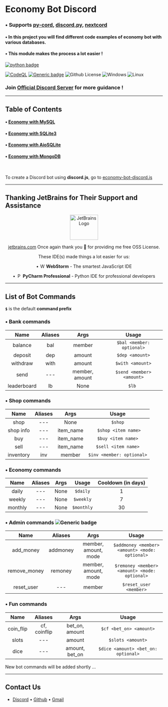 # Economy Bot Discord

### • Supports [py-cord](https://github.com/Pycord-Development/pycord), [discord.py](https://github.com/Rapptz/discord.py), [nextcord](https://github.com/nextcord/nextcord)

#### • In this project you will find different code examples of economy bot with various databases.

#### • This module makes the process a lot easier !

[![python badge](http://ForTheBadge.com/images/badges/made-with-python.svg)](https://www.python.org/ "Python")

[![CodeQL](https://github.com/Modern-Realm/economy-bot-discord.py/actions/workflows/codeql.yml/badge.svg)](https://github.com/Modern-Realm/economy-bot-discord.py/actions/workflows/codeql.yml)
[![Generic badge](https://img.shields.io/badge/Python-3.8-blue.svg)](https://www.python.org/)
![Github License](https://img.shields.io/badge/license-MIT-blue)
![Windows](https://img.shields.io/badge/os-windows-yellow)
![Linux](https://img.shields.io/badge/os-linux-yellow)

### Join [Official Discord Server](https://discord.gg/GVMWx5EaAN  "click to Join") for more guidance !

<hr/>

## Table of Contents

#### • [Economy with MySQL](https://github.com/Modern-Realm/economy-bot-discord.py/tree/main/economy%20with%20MYSQL)

#### • [Economy with SQLite3](https://github.com/Modern-Realm/economy-bot-discord.py/tree/main/economy%20with%20SQLITE3)

#### • [Economy with AioSQLite](https://github.com/Modern-Realm/economy-bot-discord.py/tree/main/economy%20with%20aiosqlite)

#### • [Economy with MongoDB](https://github.com/Modern-Realm/economy-bot-discord.py/tree/main/economy%20with%20mongoDB)

<br/>

To create a Discord bot using **discord.js**, go
to [economy-bot-discord.js](https://github.com/Modern-Realm/economy-bot-discord.js)

<hr/>

## Thanking JetBrains for Their Support and Assistance

<div align="center">

<img width="90px" height="80px" alt="JetBrains Logo" src="https://resources.jetbrains.com/storage/products/company/brand/logos/jb_beam.png"/>

<a href="https://jb.gg/OpenSourceSupport">jetbrains.com</a>
Once again thank you 💝 for providing me free OSS License.

These IDE(s) made things a lot easier for us:

• <img height="14px" width="16px" alt="WebStorm logo." src="https://resources.jetbrains.com/storage/products/company/brand/logos/WebStorm_icon.png"/>
**WebStorm** - The smartest JavaScript IDE

• <img height="14px" width="16px" alt="PyCharm logo." src="https://resources.jetbrains.com/storage/products/company/brand/logos/PyCharm_icon.png">
**PyCharm Professional** - Python IDE for professional developers

</div>

<hr/>

## List of Bot Commands

**`$`** is the default **command prefix**

### • Bank commands

|    Name     | Aliases |      Args      |           Usage           |
|:-----------:|:-------:|:--------------:|:-------------------------:|
|   balance   |   bal   |     member     | `$bal <member: optional>` |
|   deposit   |   dep   |     amount     |      `$dep <amount>`      |
|  withdraw   |  with   |     amount     |     `$with <amount>`      |
|    send     |   ---   | member, amount | `$send <member> <amount>` |
| leaderboard |   lb    |      None      |          `$lb `           |

### • Shop commands

|   Name    | Aliases |   Args    |           Usage           |
|:---------:|:-------:|:---------:|:-------------------------:|
|   shop    |   ---   |   None    |         ` $shop `         |
| shop info |   ---   | item_name |   ` $shop <item name>`    |
|    buy    |   ---   | item_name |    `$buy <item name>`     |
|   sell    |   ---   | item_name |    `$sell <item name>`    |
| inventory |   inv   |  member   | `$inv <member: optional>` |

### • Economy commands

|  Name   | Aliases | Args |   Usage    | Cooldown (in days) |
|:-------:|:-------:|:----:|:----------:|:------------------:|
|  daily  |   ---   | None |  `$daily`  |         1          |
| weekly  |   ---   | None | `$weekly`  |         7          |
| monthly |   ---   | None | `$monthly` |         30         |

### • Admin commands ![Generic badge](https://img.shields.io/badge/new-gold)

|     Name     | Aliases  |         Args         |                     Usage                      |
|:------------:|:--------:|:--------------------:|:----------------------------------------------:|
|  add_money   | addmoney | member, amount, mode | `$addmoney <member> <amount> <mode: optional>` |
| remove_money | remoney  | member, amount, mode | `$remoney <member> <amount> <mode: optional>`  |
|  reset_user  |   ---    |        member        |             `$reset_user <member>`             |

### • Fun commands

|   Name    |   Aliases    |      Args      |                Usage                |
|:---------:|:------------:|:--------------:|:-----------------------------------:|
| coin_flip | cf, coinflip | bet_on, amount |       `$cf <bet_on> <amount>`       |
|   slots   |     ---      |     amount     |          `$slots <amount>`          |
|   dice    |     ---      | amount, bet_on | `$dice <amount> <bet_on: optional>` |

New bot commands will be added shortly ...

<hr/>

## Contact Us

- [Discord](https://discord.gg/GVMWx5EaAN) • [Github](https://github.com/skrphenix) • [Gmail](mailto:saikeerthan.keerthan.9@gmail.com)
